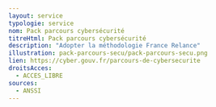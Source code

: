 ```yaml
---
layout: service
typologie: service
nom: Pack parcours cybersécurité
titreHtml: Pack parcours cybersécurité
description: "Adopter la méthodologie France Relance"
illustration: pack-parcours-secu/pack-parcours-secu.png
lien: https://cyber.gouv.fr/parcours-de-cybersecurite
droitsAcces:
  - ACCES_LIBRE
sources:
  - ANSSI
---
```

